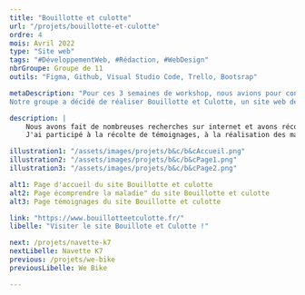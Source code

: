```yaml
---
title: "Bouillotte et culotte"
url: "/projets/bouillotte-et-culotte"
ordre: 4
mois: Avril 2022
type: "Site web"
tags: "#DéveloppementWeb, #Rédaction, #WebDesign"
nbrGroupe: Groupe de 11
outils: "Figma, Github, Visual Studio Code, Trello, Bootsrap"

metaDescription: "Pour ces 3 semaines de workshop, nous avions pour consigne de créer un projet destiné à 
Notre groupe a décidé de réaliser Bouillotte et Culotte, un site web dédié à la sensibilisation sur l'endométriose, en particulier pour les jeunes filles."

description: |
    Nous avons fait de nombreuses recherches sur internet et avons récolté une vingtaine de témoignages auprès de femmes victimes d'endométriose. Entre les errances diagnostiques, les symptômes divers et le manque de reconnaissance de la maladie, nous avons mis en place un site web qui regroupe tout types d'informations et de conseils pour celles et ceux qui se posent des questions.
    J'ai participé à la récolte de témoignages, à la réalisation des maquettes du site et à une partie de son intégration HTML, SASS et Bootsrap.

illustration1: "/assets/images/projets/b&c/b&cAccueil.png"
illustration2: "/assets/images/projets/b&c/b&cPage1.png"
illustration3: "/assets/images/projets/b&c/b&cPage2.png"

alt1: Page d'accueil du site Bouillotte et culotte
alt2: Page écomprendre la maladie" du site Bouillotte et culotte
alt3: Page témoignages du site Bouillotte et culotte

link: "https://www.bouillotteetculotte.fr/"
libelle: "Visiter le site Bouillote et Culotte !"

next: /projets/navette-k7
nextLibelle: Navette K7
previous: /projets/we-bike
previousLibelle: We Bike

---
```

